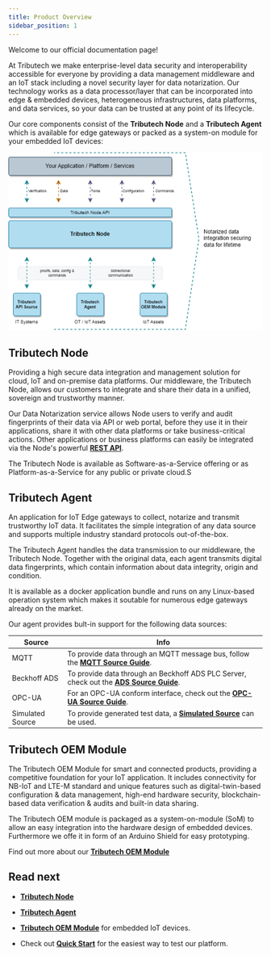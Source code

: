 ```yaml
---
title: Product Overview
sidebar_position: 1
---
```


Welcome to our official documentation page!

At Tributech we make enterprise-level data security and interoperability accessible for everyone by providing a data management middleware and an IoT stack including a novel security layer for data notarization. Our technology works as a data processor/layer that can be incorporated into edge & embedded devices, heterogeneous infrastructures, data platforms, and data services, so your data can be trusted at any point of its lifecycle. 

Our core components consist of the **Tributech Node** and a **Tributech Agent** which is available for edge gateways or packed as a system-on module for your embedded IoT devices:

![Product Overview](../introduction/products.png)

## Tributech Node

Providing a high secure data integration and management solution for cloud, IoT and on-premise data platforms. Our middleware, the Tributech Node, allows our customers to integrate and share their data in a unified, sovereign and trustworthy manner.

Our Data Notarization service allows Node users to verify and audit fingerprints of their data via API or web portal, before they use it in their applications, share it with other data platforms or take business-critical actions. Other applications or business platforms can easily be integrated via the Node's powerful [**REST API**](../tributech_node/API_integration.md).

The Tributech Node is available as Software-as-a-Service offering or as Platform-as-a-Service for any public or private cloud.S

## Tributech Agent

An application for IoT Edge gateways to collect, notarize and transmit trustworthy IoT data. It facilitates the simple integration of any data source and supports multiple industry standard protocols out-of-the-box.

The Tributech Agent handles the data transmission to our middleware, the Tributech Node. Together with the original data, each agent transmits digital data fingerprints, which contain information about data integrity, origin and condition.

It is available as a docker application bundle and runs on any Linux-based operation system which makes it soutable for numerous edge gateways already on the market.

Our agent provides bult-in support for the following data sources:

| Source    | Info                                                                                         |
| --------- | ---------------------------------------------------------------------------------------------  |
| MQTT      | To provide data through an MQTT message bus, follow the [**MQTT Source Guide**](../tributech_agent/sources/mqtt_source.md).  |
| Beckhoff ADS | To provide data through an Beckhoff ADS PLC Server, check out the [**ADS Source Guide**](../tributech_agent/sources/ads_source.md).    |
| OPC-UA    | For an OPC-UA conform interface, check out the [**OPC-UA Source Guide**](../tributech_agent/sources/opcua_source.md).       |
| Simulated Source | To provide generated test data, a [**Simulated Source**](../tributech_agent/sources/simulated_source.md) can be used.        |


## Tributech OEM Module

The Tributech OEM Module for smart and connected products, providing a competitive foundation for your IoT application. It includes connectivity for NB-IoT and LTE-M standard and unique features such as digital-twin-based configuration & data management, high-end hardware security, blockchain-based data verification & audits and built-in data sharing.

The Tributech OEM module is packaged as a system-on-module (SoM) to allow an easy integration into the hardware design of embedded devices. Furthermore we offe it in form of an Arduino Shield for easy prototyping.

Find out more about our [**Tributech OEM Module**](../oem_module/overview.md)


## Read next

- [**Tributech Node**](../tributech_node/overview.md)

- [**Tributech Agent**](../tributech_agent/overview.md)

- [**Tributech OEM Module**](../oem_module/overview.md) for embedded IoT devices.

- Check out [**Quick Start**](../tributech_agent/quickstart.md) for the easiest way to test our platform.

